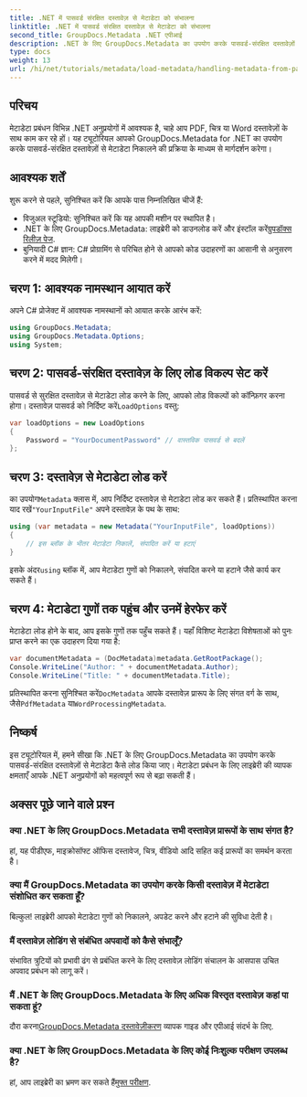 ```yaml
---
title: .NET में पासवर्ड संरक्षित दस्तावेज़ से मेटाडेटा को संभालना
linktitle: .NET में पासवर्ड संरक्षित दस्तावेज़ से मेटाडेटा को संभालना
second_title: GroupDocs.Metadata .NET एपीआई
description: .NET के लिए GroupDocs.Metadata का उपयोग करके पासवर्ड-संरक्षित दस्तावेज़ों से मेटाडेटा को कुशलतापूर्वक निकालने और प्रबंधित करने का तरीका जानें। यह व्यापक ट्यूटोरियल लोड विकल्प सेट करने, मेटाडेटा गुणों तक पहुँचने सहित आवश्यक चरणों को कवर करता है।
type: docs
weight: 13
url: /hi/net/tutorials/metadata/load-metadata/handling-metadata-from-password-protected-document/
---
```

## परिचय

मेटाडेटा प्रबंधन विभिन्न .NET अनुप्रयोगों में आवश्यक है, चाहे आप PDF, चित्र या Word दस्तावेज़ों के साथ काम कर रहे हों। यह ट्यूटोरियल आपको GroupDocs.Metadata for .NET का उपयोग करके पासवर्ड-संरक्षित दस्तावेज़ों से मेटाडेटा निकालने की प्रक्रिया के माध्यम से मार्गदर्शन करेगा।

## आवश्यक शर्तें

शुरू करने से पहले, सुनिश्चित करें कि आपके पास निम्नलिखित चीजें हैं:

- विजुअल स्टूडियो: सुनिश्चित करें कि यह आपकी मशीन पर स्थापित है।
-  .NET के लिए GroupDocs.Metadata: लाइब्रेरी को डाउनलोड करें और इंस्टॉल करें[ग्रुपडॉक्स रिलीज़ पेज](https://releases.groupdocs.com/metadata/net/).
- बुनियादी C# ज्ञान: C# प्रोग्रामिंग से परिचित होने से आपको कोड उदाहरणों का आसानी से अनुसरण करने में मदद मिलेगी।

## चरण 1: आवश्यक नामस्थान आयात करें

अपने C# प्रोजेक्ट में आवश्यक नामस्थानों को आयात करके आरंभ करें:

```csharp
using GroupDocs.Metadata;
using GroupDocs.Metadata.Options;
using System;
```

## चरण 2: पासवर्ड-संरक्षित दस्तावेज़ के लिए लोड विकल्प सेट करें

 पासवर्ड से सुरक्षित दस्तावेज़ से मेटाडेटा लोड करने के लिए, आपको लोड विकल्पों को कॉन्फ़िगर करना होगा। दस्तावेज़ पासवर्ड को निर्दिष्ट करें`LoadOptions` वस्तु:

```csharp
var loadOptions = new LoadOptions
{
    Password = "YourDocumentPassword" // वास्तविक पासवर्ड से बदलें
};
```

## चरण 3: दस्तावेज़ से मेटाडेटा लोड करें

 का उपयोग`Metadata` क्लास में, आप निर्दिष्ट दस्तावेज़ से मेटाडेटा लोड कर सकते हैं। प्रतिस्थापित करना याद रखें`"YourInputFile"` अपने दस्तावेज़ के पथ के साथ:

```csharp
using (var metadata = new Metadata("YourInputFile", loadOptions))
{
    // इस ब्लॉक के भीतर मेटाडेटा निकालें, संपादित करें या हटाएं
}
```

 इसके अंदर`using` ब्लॉक में, आप मेटाडेटा गुणों को निकालने, संपादित करने या हटाने जैसे कार्य कर सकते हैं।

## चरण 4: मेटाडेटा गुणों तक पहुंच और उनमें हेरफेर करें

मेटाडेटा लोड होने के बाद, आप इसके गुणों तक पहुँच सकते हैं। यहाँ विशिष्ट मेटाडेटा विशेषताओं को पुनः प्राप्त करने का एक उदाहरण दिया गया है:

```csharp
var documentMetadata = (DocMetadata)metadata.GetRootPackage();
Console.WriteLine("Author: " + documentMetadata.Author);
Console.WriteLine("Title: " + documentMetadata.Title);
```

 प्रतिस्थापित करना सुनिश्चित करें`DocMetadata` आपके दस्तावेज़ प्रारूप के लिए संगत वर्ग के साथ, जैसे`PdfMetadata` या`WordProcessingMetadata`.

## निष्कर्ष

इस ट्यूटोरियल में, हमने सीखा कि .NET के लिए GroupDocs.Metadata का उपयोग करके पासवर्ड-संरक्षित दस्तावेज़ों से मेटाडेटा कैसे लोड किया जाए। मेटाडेटा प्रबंधन के लिए लाइब्रेरी की व्यापक क्षमताएँ आपके .NET अनुप्रयोगों को महत्वपूर्ण रूप से बढ़ा सकती हैं।

## अक्सर पूछे जाने वाले प्रश्न

### क्या .NET के लिए GroupDocs.Metadata सभी दस्तावेज़ प्रारूपों के साथ संगत है?
हां, यह पीडीएफ, माइक्रोसॉफ्ट ऑफिस दस्तावेज, चित्र, वीडियो आदि सहित कई प्रारूपों का समर्थन करता है।

### क्या मैं GroupDocs.Metadata का उपयोग करके किसी दस्तावेज़ में मेटाडेटा संशोधित कर सकता हूँ?
बिल्कुल! लाइब्रेरी आपको मेटाडेटा गुणों को निकालने, अपडेट करने और हटाने की सुविधा देती है।

### मैं दस्तावेज़ लोडिंग से संबंधित अपवादों को कैसे संभालूँ?
संभावित त्रुटियों को प्रभावी ढंग से प्रबंधित करने के लिए दस्तावेज़ लोडिंग संचालन के आसपास उचित अपवाद प्रबंधन को लागू करें।

### मैं .NET के लिए GroupDocs.Metadata के लिए अधिक विस्तृत दस्तावेज़ कहां पा सकता हूं?
 दौरा करना[GroupDocs.Metadata दस्तावेज़ीकरण](https://reference.groupdocs.com/metadata/net/) व्यापक गाइड और एपीआई संदर्भ के लिए.

### क्या .NET के लिए GroupDocs.Metadata के लिए कोई निःशुल्क परीक्षण उपलब्ध है?
 हां, आप लाइब्रेरी का भ्रमण कर सकते हैं[मुफ्त परीक्षण](https://releases.groupdocs.com/).